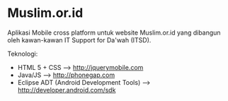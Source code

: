 Muslim.or.id
============
Aplikasi Mobile cross platform untuk website Muslim.or.id yang dibangun oleh kawan-kawan IT Support for Da'wah (ITSD).

Teknologi:
- HTML 5 + CSS --> http://jquerymobile.com
- Java/JS --> http://phonegap.com
- Eclipse ADT (Android Development Tools) --> http://developer.android.com/sdk

